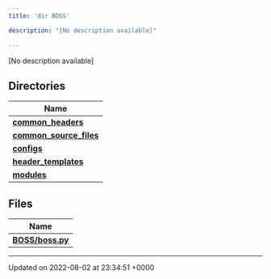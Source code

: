 ```yaml
---
title: 'dir BOSS'

description: "[No description available]"

---
```







[No description available]

## Directories

| Name           |
| -------------- |
| **[common_headers](/documentation/code/gambit_sphinx/files/dir_a2d5f2e6154cdcd3b46488ffbbbb2574/#dir-common-headers)**  |
| **[common_source_files](/documentation/code/gambit_sphinx/files/dir_ec82fb70b47bf0ce378965414b0ff5b2/#dir-common-source-files)**  |
| **[configs](/documentation/code/gambit_sphinx/files/dir_55d4c3e5585d0ebd94321a18f02dda40/#dir-configs)**  |
| **[header_templates](/documentation/code/gambit_sphinx/files/dir_f560fc3ef07fdc20589dba0de44f25dc/#dir-header-templates)**  |
| **[modules](/documentation/code/gambit_sphinx/files/dir_230a8c85ea264f76334600e02d05d990/#dir-modules)**  |

## Files

| Name           |
| -------------- |
| **[BOSS/boss.py](/documentation/code/gambit_sphinx/files/boss_8py/#file-boss.py)**  |






-------------------------------

Updated on 2022-08-02 at 23:34:51 +0000
